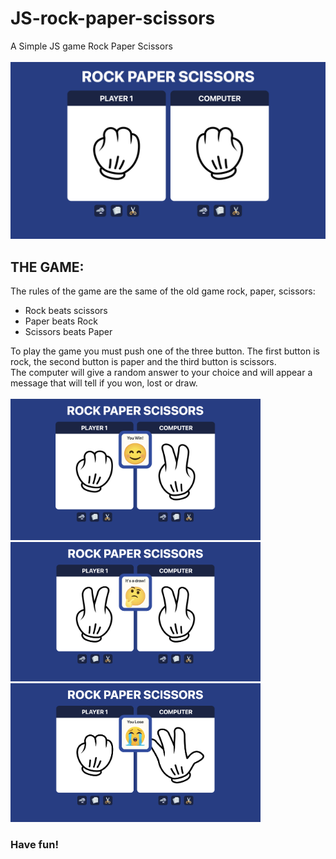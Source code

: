 # JS-rock-paper-scissors
A Simple JS game Rock Paper Scissors <br><br>
<img src="img/Screen-0.png" width="800px">

<h2><strong>THE GAME:</strong></h2>
The rules of the game are the same of the old game rock, paper, scissors: 
<ul>
<li>Rock beats scissors</li>
<li>Paper beats Rock</li>
<li>Scissors beats Paper</li>
</ul>
To play the game you must push one of the three button. The first button is rock, the second button is paper and the third button is scissors. <br>
The computer will give a random answer to your choice and will appear a message that will tell if you won, lost or draw.<br><br>
<img src="img/Screen.png" width="400px">
<img src="img/Screen-1.png" width="400px">
<img src="img/Screen-2.png" width="400px">
<br>
<h3><strong>Have fun!</strong></h3>
